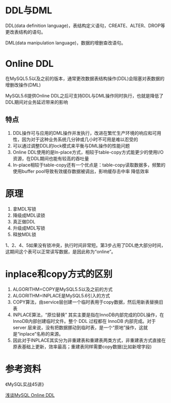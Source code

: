 # DDL与DML
DDL(data definition language)，表结构定义语句，CREATE、ALTER、DROP等更改表结构的语句。

DML(data manipulation language)，数据的增删查改语句。

# Online DDL
在MySQL5.5以及之前的版本，通常更改数据表结构操作(DDL)会阻塞对表数据的增删改操作(DML)

MySQL5.6提供Online DDL之后可支持DDL与DML操作同时执行，也就是降低了DDL期间对业务延迟带来的影响

## 特点
1. DDL操作可与应用的DML操作并发执行，改进在繁忙生产环境的响应和可用性，因为对于这种业务系统几分钟或几小时不可用是难以忍受的
2. 可以通过调整DDL的lock模式来平衡与DML操作的性能问题
3. Online DDL使用的是In-place方式，相较于table-copy方式能更少的使用I/O资源，在DDL期间也能有较高的吞吐量
4. In-place相较于table-copy还有一个优点是：table-copy读取数据多，频繁的使用buffer pool导致有效缓存数据被调出，影响缓存击中率 降低效率

# 原理
1. 拿MDL写锁
2. 降级成MDL读锁
3. 真正做DDL
4. 升级成MDL写锁
5. 释放MDL锁

1、2、4、5如果没有锁冲突，执行时间非常短。第3步占用了DDL绝大部分时间，这期间这个表可以正常读写数据，是因此称为“online”。

# inplace和copy方式的区别
1. ALGORITHM=COPY是MySQL5.5以及之前的方式
2. ALGORITHM=INPLACE是MySQL5.6引入的方式
3. COPY算法，由service层创建一个临时表用于copy数据，然后用新表替换旧表
4. INPLACE算法，“原位替换” 其实主要是指在InnoDB内部完成的DDL操作，在InnoDB内部创建临时文件。整个 DDL 过程都在 InnoDB 内部完成。对于 server 层来说，没有把数据挪动到临时表，是一个“原地”操作，这就是“inplace”名称的来源。
5. 因此对于INPLACE其实分为非重建表和重建表两类方式，非重建表方式直接在原表基础上更新，效率最高；重建表同样需要copy数据(比如新增字段)

# 参考资料
《MySQL实战45讲》

[浅谈MySQL Online DDL](https://zhuanlan.zhihu.com/p/355217200)